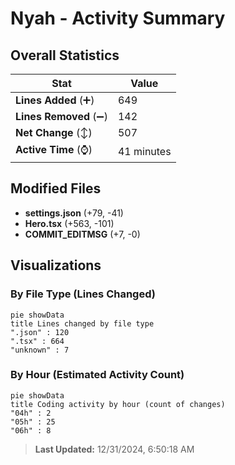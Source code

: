 # Nyah - Activity Summary 

## Overall Statistics

| Stat                   | Value                                                             |
| ---------------------- | ----------------------------------------------------------------- |
| **Lines Added** (➕)   | 649                                          |
| **Lines Removed** (➖) | 142                                        |
| **Net Change** (↕)    | 507                |
| **Active Time** (⌚)   | 41 minutes |


## Modified Files
- **settings.json** (+79, -41)
- **Hero.tsx** (+563, -101)
- **COMMIT_EDITMSG** (+7, -0)

## Visualizations

### By File Type (Lines Changed)

```mermaid
pie showData
title Lines changed by file type
".json" : 120
".tsx" : 664
"unknown" : 7
```

### By Hour (Estimated Activity Count)

```mermaid
pie showData
title Coding activity by hour (count of changes)
"04h" : 2
"05h" : 25
"06h" : 8
```


> **Last Updated:** 12/31/2024, 6:50:18 AM